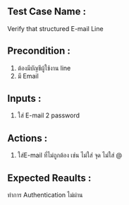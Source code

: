 
## Test Case Name : 
Verify that structured E-mail Line

## Precondition : 
   1. ต้องมีบัญชีผู้ใช้งาน line
   2. มี Email 
  
## Inputs : 
   1. ใส่ E-mail
   2 password  
   
## Actions : 

  1. ใส่E-mail ที่ไม่ถูกต้อง เช่น ไม่ใส่ จุด  ไม่ใส่ @
  

## Expected Reaults :
ทำการ Authentication ไม่ผ่าน  

